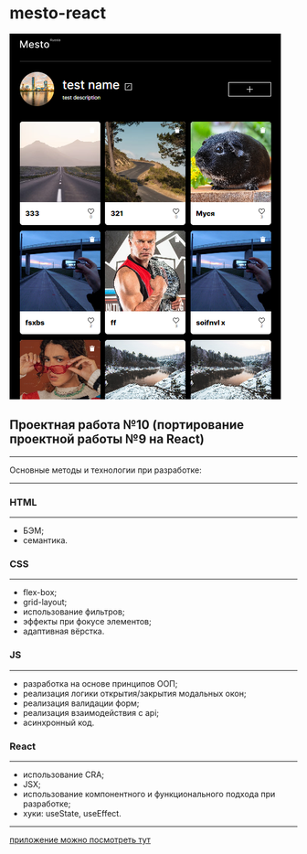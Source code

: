 # mesto-react

![Иллюстрация к проекту](https://github.com/goplomah/mesto-react/blob/main/src/images/mesto-for-readme.png)

## Проектная работа №10 (портирование проектной работы №9 на React)

---

Основные методы и технологии при разработке:

---

### HTML
---
- БЭМ;
- семантика.

### CSS
---
- flex-box;
- grid-layout;
- использование фильтров;
- эффекты при фокусе элементов;
- адаптивная вёрстка.

### JS
---
- разработка на основе принципов ООП;
- реализация логики открытия/закрытия модальных окон;
- реализация валидации форм;
- реализация взаимодействия с api;
- асинхронный код.

### React
---
- использование CRA;
- JSX;
- использование компонентного и функционального подхода при разработке;
- хуки: useState, useEffect.

---

[ приложение можно посмотреть тут](https://goplomah.github.io/mesto/)